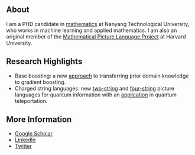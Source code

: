 About
----------------

I am a PHD candidate in [mathematics](https://spms.ntu.edu.sg/) at Nanyang Technological University,
who works in machine learning and applied mathematics. I am also an original member of the
[Mathematical Picture Language Project](https://mathpicture.fas.harvard.edu/) at Harvard University. 


Research Highlights
----------------

* Base boosting: a new [approach][1] to transferring prior domain knowledge to gradient boosting.
* Charged string languages: new [two-string][2] and [four-string][3] picture languages
for quantum information with an [application][4] in quantum teleportation.

[1]: https://arxiv.org/abs/2005.06194 "Boosting on the shoulders of giants in quantum device calibration"
[2]: https://link.springer.com/article/10.1007/s11425-017-9207-3 "Holographic software for quantum networks"
[3]: https://www.pnas.org/content/114/10/2497.full "Quon 3D language for quantum information"
[4]: https://iopscience.iop.org/article/10.1088/1367-2630/aa5b57 "Constructive simulation and topological design of protocols"


More Information
----------------
* [Google Scholar](https://scholar.google.com/citations?user=lDe0nKgAAAAJ&hl=en)
* [LinkedIn](https://www.linkedin.com/in/wozniakowski/)
* [Twitter](https://twitter.com/airwoz)
